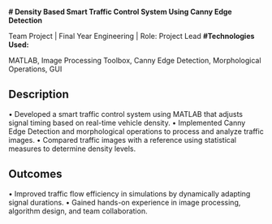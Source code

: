 **# Density Based Smart Traffic Control System Using Canny Edge Detection**  

Team Project | Final Year Engineering | Role: Project Lead 
**#Technologies Used:**

MATLAB, Image Processing Toolbox, Canny Edge Detection, Morphological Operations, GUI 
## Description

• Developed a smart traffic control system using MATLAB that adjusts signal timing based on real-time 
vehicle density. 
• Implemented Canny Edge Detection and morphological operations to process and analyze traffic 
images. 
• Compared traffic images with a reference using statistical measures to determine density levels. 
## Outcomes 

• Improved traffic flow efficiency in simulations by dynamically adapting signal durations. 
• Gained hands-on experience in image processing, algorithm design, and team collaboration. 
